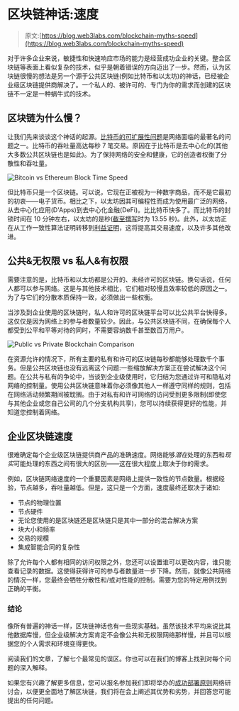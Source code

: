 # 区块链神话:速度

> 原文:[https://blog.web3labs.com/blockchain-myths-speed](https://blog.web3labs.com/blockchain-myths-speed)

对于许多企业来说，敏捷性和快速响应市场的能力是经营成功企业的关键。整合区块链等表面上看似复杂的技术，似乎是朝着错误的方向迈出了一步。然而，认为区块链很慢的想法是另一个源于公共区块链(例如比特币和以太坊)的神话，已经被企业级区块链提供商解决了。一个私人的、被许可的、专门为你的需求而创建的区块链不一定是一种蜗牛式的技术。

## **区块链为什么慢？**

让我们先来谈谈这个神话的起源。[比特币的可扩展性问题](https://en.wikipedia.org/wiki/Bitcoin_scalability_problem)是网络面临的最著名的问题之一。比特币的吞吐量高达每秒 7 笔交易。原因在于比特币是去中心化的(其他大多数公共区块链也是如此)。为了保持网络的安全和健康，它的创造者权衡了分散性和吞吐量。

![Bitcoin vs Ethereum Block Time Speed ](../Images/5ae4675b5be0fff50a720efb389751a8.png)

但比特币只是一个区块链。可以说，它现在正被视为一种数字商品，而不是它最初的初衷——电子货币。相比之下，以太坊因其可编程性而成为使用最广泛的网络，从去中心化应用(D'Apps)到去中心化金融(DeFi)。比比特币快多了。而比特币的封锁时间在 10 分钟左右，以太坊的是秒([截至撰写](https://ethstats.net/)时为 13.55 秒)。此外，以太坊正在从工作一致性算法证明转移到[利益证明](/blockchain-myths-energy-consumption-why-its-a-non-issue)，这将提高其交易速度，以及许多其他改进。

## **公共&无权限 vs 私人&有权限**

需要注意的是，比特币和以太坊都是公开的、未经许可的区块链。换句话说，任何人都可以参与网络。这是与其他技术相比，它们相对较慢且效率较低的原因之一。为了与它们的分散本质保持一致，必须做出一些权衡。

当涉及到企业使用的区块链时，私人和许可的区块链平台可以比公共平台快得多。这仅仅是因为网络上的参与者数量较少。因此，与公共区块链不同，在确保每个人都受到公平和平等对待的同时，不需要容纳数千甚至数百万用户。

![Public vs Private Blockchain Comparison](../Images/ba5c77fdade0797a68d24eecc84c580c.png)

在资源允许的情况下，所有主要的私有和许可的区块链每秒都能够处理数千个事务。但是公共区块链也没有远离这个问题:一些缩放解决方案正在尝试解决这个问题。在公共与私有的争论中，当谈到企业级使用时，它归结为您通过许可和隐私对网络的控制量。使用公共区块链意味着你必须像其他人一样遵守同样的规则，包括在网络活动频繁期间被耽搁。由于对私有和许可网络的访问受到更多限制(即使您与其他企业或您自己公司的几个分支机构共享)，您可以持续获得更好的性能，并知道您控制着网络。

## **企业区块链速度**

很难确定每个企业级区块链提供商产品的准确速度。网络能够*潜在*处理的东西和*现实*可能处理的东西之间有很大的区别——这在很大程度上取决于你的需求。

例如，区块链网络速度的一个重要因素是网络上提供一致性的节点数量。根据经验，节点越多，吞吐量越低。但是，这只是一个方面，速度最终还取决于诸如:

*   节点的物理位置
*   节点硬件
*   无论您使用的是区块链还是区块链只是其中一部分的混合解决方案
*   块大小和频率
*   交易的规模
*   集成智能合同的复杂性

除了允许每个人都有相同的访问权限之外，您还可以设置谁可以更改内容，谁只能查看记录的数据。这使得获得许可的参与者数量进一步下降。然而，就像公共网络的情况一样，您最终会牺牲分散性和/或对性能的控制。需要为您的特定用例找到正确的平衡。

### **结论**

像所有普遍的神话一样，区块链神话也有一些现实基础。虽然该技术平均来说比其他数据库慢，但企业级解决方案肯定不会像公共和无权限网络那样慢，并且可以根据您的个人需求和环境变得更快。

阅读我们的文章，了解七个最常见的误区。你也可以在我们的博客上找到对每个问题的深入解释。

如果您有兴趣了解更多信息，您可以报名参加我们即将举办的[成功部署原则](https://www.web3labs.com/principles-webinar)网络研讨会，以便更全面地了解区块链，我们将在会上阐述其优势和劣势，并回答您可能提出的任何问题。